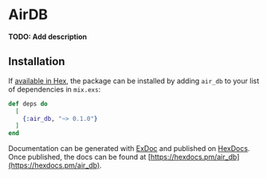 # AirDB

**TODO: Add description**

## Installation

If [available in Hex](https://hex.pm/docs/publish), the package can be installed
by adding `air_db` to your list of dependencies in `mix.exs`:

```elixir
def deps do
  [
    {:air_db, "~> 0.1.0"}
  ]
end
```

Documentation can be generated with [ExDoc](https://github.com/elixir-lang/ex_doc)
and published on [HexDocs](https://hexdocs.pm). Once published, the docs can
be found at [https://hexdocs.pm/air_db](https://hexdocs.pm/air_db).

